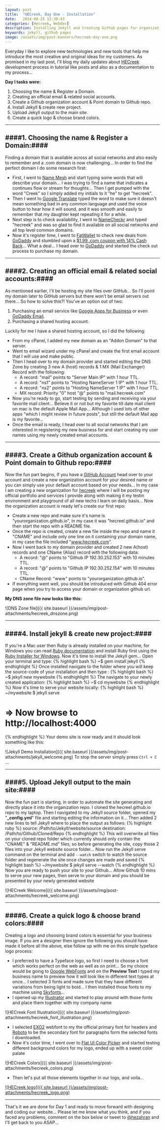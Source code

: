 ```yaml
---
layout: post
title:  "HECreek, Day One - Installation"
date:   2014-08-25 12:30:43
categories: [Hecreek, Webdev]
description: Installing Jekyll and Creating Github pages for organization account
keywords: jekyll, github pages
image: /assets/img/post-banners/hecreek-day-one.png
---
```

Everyday I like to explore new technologies and new tools that help me introduce the most creative and original ideas for my customers. As promised in my last post, I'll blog my daily updates about [HECreek][hecreek] development process in tutorial like posts and also as a documentation to my process... 

**Day I tasks were:**

1. Choosing the name & Register a Domain.
2. Creating an official email & related social accounts.
3. Create a Github organization account & Point domain to Github repo.
4. Install Jekyll & create new project.
5. Upload Jekyll output to the main site.
6. Create a quick logo & choose brand colors.

---

####1. Choosing the name & Register a Domain:####
---
Finding a domain that is available across all social networks and also easily to remember and a .com domain is now challenging... In order to find the perfect domain I do some research first:

- First, I went to [Name Mesh][namemesh] and start typing some words that will describe your domain... I was trying to find a name that indicates a continues flow or stream for thoughts... Then I get pumped with the word "Creek" so I simply added my initials to it "he" to get "hecreek".
- Then I went to [Google Translate][gtranslate] typed the word to make sure it doesn't mean something bad in any common language and used the voice button to hear how it will sound, and it was smooth and easily to remember that my daughter kept repeating it for a while.
- Next step is to check availability, I went to [NameCheckr][namecheckr] and typed "hecreek" and was so glad to find it available on all social networks and all top level common domains.
- Now it's register time, I went to [FatWallet][fatwallet] to check new deals from [GoDaddy][godaddy] and stumbled upon a [$1.99 .com coupon with 14% Cash Back][cashback]... What a deal... I head over to [GoDaddy][godaddy] and started the check out process to purchase my domain.

---

####2. Creating an official email & related social accounts:####
---
As mentioned earlier, I'll be hosting my site files over GitHub... So I'll point my domain later to GitHub servers but there won't be email servers out there... So how to solve this?! You've an option out of two:

1. Purchasing an email service like [Google Apps for Business][gapps] or even [GoDaddy Email][gomail].
2. Purchasing a shared hosting account.

Luckily for me I have a shared hosting account, so I did the following:

- From my cPanel, I added my new domain as an "Addon Domain" to that server.
- Went to email wizard under my cPanel and create the first email account that I will use and make public.
- Then I head over to my domain provider and started editing the DNS Zone by creating 3 new A (host) records & 1 MX (Mail Exchanger) Record with the following:
	* A record: "mail" points to "Server Main IP" with 1 hour TTL.
	* A record: "ns1" points to "Hosting NameServer 1 IP" with 1 hour TTL.
	* A record: "ns2" points to "Hosting NameServer 1 IP" with 1 hour TTL.
	* MX record: Priority "0" host "@" points to "mail.hecreek.com"
- Now you're ready to go, start testing by sending and receiving via your favorite mail client... Believe it or not but my favorite till date mail client on mac is the default Apple Mail App... Although I used lots of other apps "which I might review in future posts", but still the default Mail app is my favorite...
- Once the email is ready, I head over to all social networks that I am interested in registering my new business for and start creating my user names using my newly created email accounts.

---

####3. Create a Github organization account & Point domain to Github repo:####
---
Now the fun part begins, If you have a [GitHub Account][github] head over to your account and create a new organization account for your desired name or you can simply use your default account based on your needs... In my case I am creating a new organization for [hecreek][hecreek] where I will be posting my official portfolio and services I provide along with making it my testin environment and playground of all new techs I learn on daily basis... Now the organization account is ready let's create our first repo:

- Create a new repo and make sure it's name is "yourorganization.github.io", in my case it was "hecreel.github.io" and then start the repo with a README file.
- Once the repo is created, create a new file inside the repo and name it "CNAME" and include only one line on it containing your domain name, in my case the file included "www.hecreek.com".
- Now I went back to my domain provider and created 2 new A(host) records and one CName (Alias) record with the following data:
	* A record: "@" points to "Github IP 192.30.252.153" with 10 minutes TTL.
	* A record: "@" points to "Github IP 192.30.252.154" with 10 minutes TTL.
	* CName Record: "www" points to "yourorganization.github.io".
- If everything went well, you should be introduced with Github 404 error page when you try to access your domain or organization github url.

**My DNS zone file now looks like this:**

![DNS Zone file]({{ site.baseurl }}/assets/img/post-attachments/hecreek_dnszone.png)

---

####4. Install jekyll & create new project:####
---
If you're a Mac user then Ruby is already installed on your machine, for Windows you can read [Ruby documentation][ruby] and install Ruby first using the [Ruby Installer for Windows][rubyinstall]. Now it's time to install the Jekyll gem... Open your terminal and type:
{% highlight bash %}
~$ gem install jekyll
{% endhighlight %}
Once installed navigate to the folder where you will keep the source-code of your installation and then type :
{% highlight bash %}
~$ jekyll new mywebsite
{% endhighlight %}
The navigate to your newly created application:
{% highlight bash %}
~$ cd mywebsite
{% endhighlight %}
Now it's time to serve your website locally:
{% highlight bash %}
~/mywebsite $ jekyll serve
# => Now browse to http://localhost:4000
{% endhighlight %}
Your demo site is now ready and it should look something like this:

![Jekyll Demo Installation]({{ site.baseurl }}/assets/img/post-attachments/jekyll_welcome.png)
To stop the server simply press <code>Ctrl + C</code> ...

---

####5. Upload Jekyll output to the main site:####
---
Now the fun part is starting, in order to automate the site generating and directly place it into the organization repo. I cloned the hecreel.github.io repo to my laptop. Then I navigated to my Jekyll source folder, opened my "<strong>_config.yml</strong>" file and starting editing the information on it... Then added 2 new lines to tell Jekyll where to place the output as follows:
{% highlight ruby %}
source: /Path/to/Jekyll/website/source
destination: /Path/to/Github/Cloned/Repo
{% endhighlight %}
This will overwrite all files on your cloned repo folder which currently should only contain the "CNAME" & "README.md" files, so before generating the site, copy those 2 files into your Jekyll website source folder... Now run the Jekyll serve command on the terminal and add <code>--watch</code> switch to watch the source folder and regenerate the site once changes are made and saved
{% highlight bash %}
~/mywebsite $ jekyll serve --watch
{% endhighlight %}
Now you are ready to push your site to your Github... Allow Github 10 mins to serve your new pages, then serve to your domain and you should be presented by your newly generated website 

![HECreek Welcome]({{ site.baseurl }}/assets/img/post-attachments/hecreek_welcome.png)

---

####6. Create a quick logo & choose brand colors:####
---
Creating a logo and choosing brand colors is essential for your business image. If you are a designer then ignore the following you should have made it before all the above, else follow up with me on this simple typeface logo process:

- I preferred to have a Typeface logo, so first I need to choose a font which works perfect on the web as well as on print... So my choice would be going to [Google WebFonts][gwebfonts] and on the <strong>Preview Text</strong> I typed my business name to preview how it will look like in different text types at once... I selected 3 fonts and made sure that they have different variations from being light to bold... I then installed those fonts to my machine using [Skyfonts][skyfonts]...
- I opened up my [Illustrator][illustrator] and started to play around with those fonts and place them together with my company name

![HECreek Font Illustration]({{ site.baseurl }}/assets/img/post-attachments/hecreek_font_illustration.png)
- I selected [EXO2][exo2] webfont to my the official primary font for headers and [Roboto][roboto] to be the secondary font for paragraphs form the selected fonts I downloaded.
- Now it's color time, I went over to [Flat UI Color Picker][flatuicolor] and started testing different background colors for my logo, ended up with a sweet color palate

![HECreek Colors]({{ site.baseurl }}/assets/img/post-attachments/hecreek_colors.png)
- Then let's put all those elements together in our logo, and voila...

[![HECreek logo]({{ site.baseurl }}/assets/img/post-attachments/hecreek_logo.png)][hecreekportfolio]

---

That's it we are done for Day 1 and ready to move forward with designing and coding our website... Please let me know what you think, and if you faced any problems, comment on the box below or tweet to [@hezahran][tweet] and I'll get back to you ASAP...


[cashback]: 				http://www.fatwallet.com/GoDaddy-coupons/
[hecreek]: 					http://hecreek.com/
[fatwallet]: 				http://www.fatwallet.com/
[godaddy]: 					http://www.godaddy.com/
[namecheckr]: 			http://www.namecheckr.com/
[namemesh]: 				http://www.namemesh.com/
[gtranslate]: 			http://translate.google.com/
[gapps]: 						http://www.google.com/enterprise/apps/business/
[gomail]: 					https://www.godaddy.com/email/email-hosting.aspx
[github]: 					http://www.github.com/
[ruby]: 						https://www.ruby-lang.org/en/
[rubyinstall]: 			http://rubyinstaller.org
[gwebfonts]: 				http://www.google.com/webfonts
[skyfonts]: 				https://skyfonts.com/
[Illustrator]: 			http://www.adobe.com/mena_en/products/illustrator.html
[exo2]: 						http://www.google.com/fonts/specimen/Exo+2
[roboto]: 					http://www.google.com/fonts/specimen/Roboto
[flatuicolor]: 			http://www.flatuicolorpicker.com
[tweet]: 						http://twitter.com/hezahran
[hecreekportfolio]: /portfolio/hecreek/